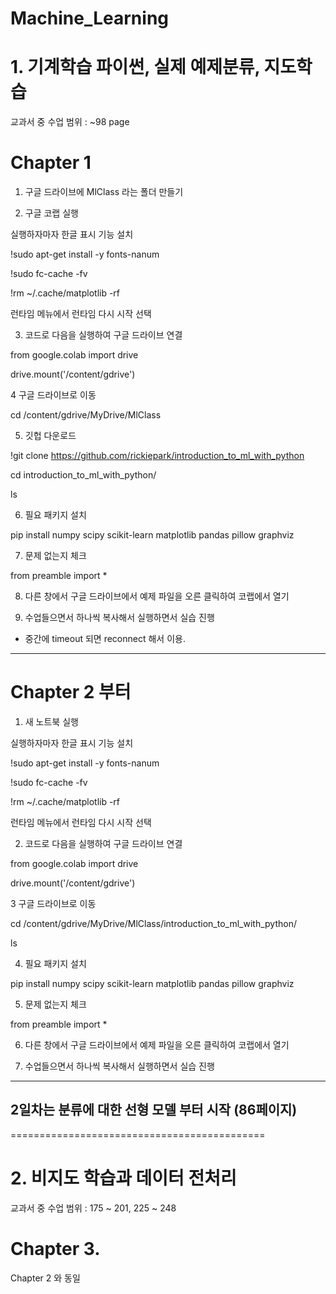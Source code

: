 # Machine_Learning

# 1. 기계학습 파이썬, 실제 예제분류, 지도학습

교과서 중 수업 범위 : ~98 page

# Chapter 1 

1. 구글 드라이브에 MlClass 라는 폴더 만들기 

2. 구글 코랩 실행

실행하자마자 한글 표시 기능 설치

!sudo apt-get install -y fonts-nanum

!sudo fc-cache -fv

!rm ~/.cache/matplotlib -rf

런타임 메뉴에서 런타임 다시 시작 선택


3. 코드로 다음을 실행하여 구글 드라이브 연결

from google.colab import drive

drive.mount('/content/gdrive')

4 구글 드라이브로 이동

cd /content/gdrive/MyDrive/MlClass

5. 깃헙 다운로드

!git clone https://github.com/rickiepark/introduction_to_ml_with_python


cd introduction_to_ml_with_python/

ls

6. 필요 패키지 설치

pip install numpy scipy scikit-learn matplotlib pandas pillow graphviz

7. 문제 없는지 체크

from preamble import *

8. 다른 창에서 구글 드라이브에서 예제 파일을 오른 클릭하여 코랩에서 열기


9. 수업들으면서 하나씩 복사해서 실행하면서 실습 진행

* 중간에 timeout 되면 reconnect 해서 이용.


-----------------------------------------------------------------------------

# Chapter 2 부터

1. 새 노트북 실행

실행하자마자 한글 표시 기능 설치

!sudo apt-get install -y fonts-nanum

!sudo fc-cache -fv

!rm ~/.cache/matplotlib -rf

런타임 메뉴에서 런타임 다시 시작 선택

2. 코드로 다음을 실행하여 구글 드라이브 연결

from google.colab import drive

drive.mount('/content/gdrive')

3 구글 드라이브로 이동

cd /content/gdrive/MyDrive/MlClass/introduction_to_ml_with_python/


ls

4. 필요 패키지 설치

pip install numpy scipy scikit-learn matplotlib pandas pillow graphviz

5. 문제 없는지 체크

from preamble import *

6. 다른 창에서 구글 드라이브에서 예제 파일을 오른 클릭하여 코랩에서 열기

7. 수업들으면서 하나씩 복사해서 실행하면서 실습 진행

------------------------------------
## 2일차는 분류에 대한 선형 모델 부터 시작 (86페이지)
============================================

# 2. 비지도 학습과 데이터 전처리

교과서 중 수업 범위 : 175 ~ 201, 
                     225 ~ 248

# Chapter 3. 

Chapter 2 와 동일



